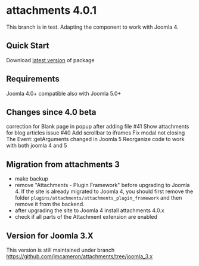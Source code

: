 # attachments 4.0.1

This branch is in test. Adapting the component to work with Joomla 4.

## Quick Start

Download <a href="https://github.com/jmcameron/attachments/releases/latest" target="_blank">latest version</a> of package

## Requirements

Joomla 4.0+ compatible also with Joomla 5.0+

## Changes since 4.0 beta

correction for Blank page in popup after adding file #41
Show attachments for blog articles issue #40
Add scrollbar to iframes
Fix modal not closing
The Event::getArguments changed in Joomla 5
Reorganize code to work with both joomla 4 and 5

## Migration from attachments 3
- make backup
- remove "Attachments - Plugin Framework" before upgrading to Joomla 4. If the site is already migrated to Joomla 4, you should first remove the folder ```plugins/attachments/attachments_plugin_framework``` and then remove it from the backend.
- after upgrading the site to Joomla 4 install attachments 4.0.x
- check if all parts of the Attachment extension are enabled

## Version for Joomla 3.X

This version is still maintained under branch https://github.com/jmcameron/attachments/tree/joomla_3.x

